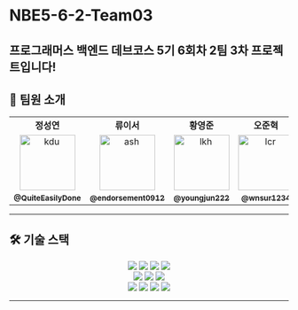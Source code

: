 # NBE5-6-2-Team03
프로그래머스 백엔드 데브코스 5기 6회차 2팀 3차 프로젝트입니다!
---

## 👥 팀원 소개

<table>
  <tbody>
    <tr>
      <td align="center"><b>정성연 </b></td>
      <td align="center"><b>류이서</b></td>
      <td align="center"><b>황영준</b></td>
      <td align="center"><b>오준혁</b></td>
      <td align="center"><b>안재호</b></td>
     <tr/>

<tr>
      <td align="center"><a href="https://github.com/QuiteEasilyDone"><img src="https://github.com/QuiteEasilyDone.png" width="100px;" alt="kdu"/></a></td>
      <td align="center"><a href="https://github.com/endorsement0912"><img src="https://github.com/endorsement0912.png" width="100px;" alt="ash"/></a></td>
      <td align="center"><a href="https://github.com/youngjun222"><img src="https://github.com/youngjun222.png" width="100px;" alt="lkh"/></a></td>
      <td align="center"><a href="https://github.com/wnsur1234"><img src="https://github.com/wnsur1234.png" width="100px;" alt="lcr"/></a></td>
      <td align="center"><a href="https://github.com/EthanAhn00"><img src="https://github.com/EthanAhn00.png" width="100px;" alt="hyj"/></a></td>
     <tr/>

<tr>
      <td align="center"><a href="https://github.com/QuiteEasilyDone"><sub><b>@QuiteEasilyDone</b></sub></a><br /></td>
      <td align="center"><a href="https://github.com/endorsement0912"><sub><b>@endorsement0912</b></sub></a><br /></td>
      <td align="center"><a href="https://github.com/youngjun222"><sub><b>@youngjun222</b></sub></a><br /></td>
      <td align="center"><a href="https://github.com/wnsur1234"><sub><b>@wnsur1234</b></sub></a><br /></td>
      <td align="center"><a href="https://github.com/EthanAhn00"><sub><b>@EthanAhn00</b></sub></a><br /></td>
     <tr/>

  </tbody>
</table>

---

## 🛠 기술 스택

<div align=center> 
  <img src="https://img.shields.io/badge/springboot-6DB33F?style=for-the-badge&logo=springboot&logoColor=white">
  <img src="https://img.shields.io/badge/fastapi-009688?style=for-the-badge&logo=fastapi&logoColor=white"/>
  <img src="https://img.shields.io/badge/MySQL-4479A1?style=for-the-badge&logo=MySQL&logoColor=white">
  <img src="https://img.shields.io/badge/neo4j-4581C3?style=for-the-badge&logo=neo4j&logoColor=white"/>

  <br>
  <img src="https://img.shields.io/badge/langgraph-1C3C3C?style=for-the-badge&logo=langgraph&logoColor=white"/>
  <img src="https://img.shields.io/badge/spring security-6DB33F?style=for-the-badge&logo=springsecurity&logoColor=white"/>
  <img src="https://img.shields.io/badge/thymeleaf-005F0F?style=for-the-badge&logo=thymeleaf&logoColor=white"/>

  <br>

  <img src="https://img.shields.io/badge/Git-F05032?style=for-the-badge&logo=git&logoColor=white"/>
  <img src="https://img.shields.io/badge/github-181717?style=for-the-badge&logo=github&logoColor=white">
  <img src="https://img.shields.io/badge/figma-F24E1E?style=for-the-badge&logo=figma&logoColor=white">
  <img src="https://img.shields.io/badge/trello-0052CC?style=for-the-badge&logo=trello&logoColor=white">
  <br>
</div>

---
